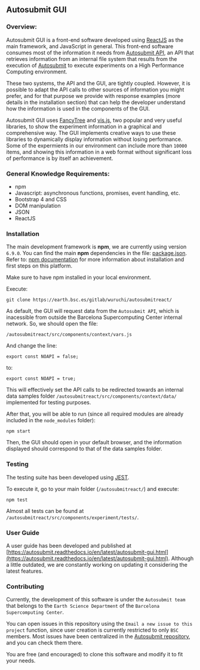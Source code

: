 ## Autosubmit GUI
### Overview: 
Autosubmit GUI is a front-end software developed using [ReactJS](https://reactjs.org/docs/getting-started.html) as the main framework, and JavaScript in general.
This front-end software consumes most of the information it needs from [Autosubmit API](https://earth.bsc.es/gitlab/wuruchi/autosubmitreact/-/wikis/Autosubmit-API), an API that retrieves information from an internal file system that 
results from the execution of [Autosubmit](https://earth.bsc.es/gitlab/es/autosubmit) to execute experiments on a High Performance Computing environment.

These two systems, the API and the GUI, are tightly coupled. However, it is possible to adapt the API calls to other sources of information you might prefer, and for 
that purpose we provide with response examples (more details in the installation section) that can help the developer understand how the information is used in 
the components of the GUI.

Autosubmit GUI uses [FancyTree](https://github.com/mar10/fancytree/) and [vis.js](https://visjs.org/), two popular and very useful libraries, to show the experiment 
information in a graphical and comprehensive way. The GUI implements creative ways to use these libraries to dynamically display information without losing performance. 
Some of the expermients in our environment can include more than `10000` items, and showing this information in a web format without significant loss of performance is 
by itself an achievement. 


### General Knowledge Requirements:

* npm
* Javascript: asynchronous functions, promises, event handling, etc.
* Bootstrap 4 and CSS
* DOM manipulation
* JSON
* ReactJS


### Installation
The main development framework is **npm**, we are currently using version `6.9.0`. You can find the main **npm** dependencies in the file: [package.json](package.json).
Refer to: [npm documentation](https://docs.npmjs.com/) for more information about installation and first steps on this platform.

Make sure to have npm installed in your local environment.

Execute:

`git clone https://earth.bsc.es/gitlab/wuruchi/autosubmitreact/`

As default, the GUI will request data from the `Autosubmit API`, which is inacessible from outside the Barcelona Supercomputing Center internal network. 
So, we should open the file:

`/autosubmitreact/src/components/context/vars.js`

And change the line:

`export const NOAPI = false;`

to: 

`export const NOAPI = true;`

This will effectively set the API calls to be redirected towards an internal data samples folder `/autosubmitreact/src/components/context/data/` implemented for testing purposes.

After that, you will be able to run (since all required modules are already included in the `node_modules` folder):

`npm start`

Then, the GUI should open in your default browser, and the information displayed should correspond to that of the data samples folder.

### Testing

The testing suite has been developed using [JEST](https://jestjs.io/en/).

To execute it, go to your main folder (`/autosubmitreact/`) and execute:

`npm test`

Almost all tests can be found at `/autosubmitreact/src/components/experiment/tests/`.

### User Guide

A user guide has been developed and published at [https://autosubmit.readthedocs.io/en/latest/autosubmit-gui.html](https://autosubmit.readthedocs.io/en/latest/autosubmit-gui.html). 
Although a little outdated, we are constantly working on updating it considering the latest features.

### Contributing

Currently, the development of this software is under the `Autosubmit team` that belongs to the `Earth Science Department` of the `Barcelona Supercomputing Center`. 

You can open issues in this repository using the `Email a new issue to this project` function, since user creation is currently restricted to only `BSC` members. 
Most issues have been centralized in the [Autosubmit repository](https://earth.bsc.es/gitlab/es/autosubmit/-/issues), and you can check them there.

You are free (and encouraged) to clone this software and modify it to fit your needs.






